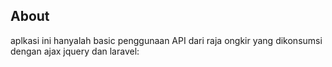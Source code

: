 
## About 

aplkasi ini hanyalah basic penggunaan API dari raja ongkir yang dikonsumsi dengan ajax jquery dan laravel:



